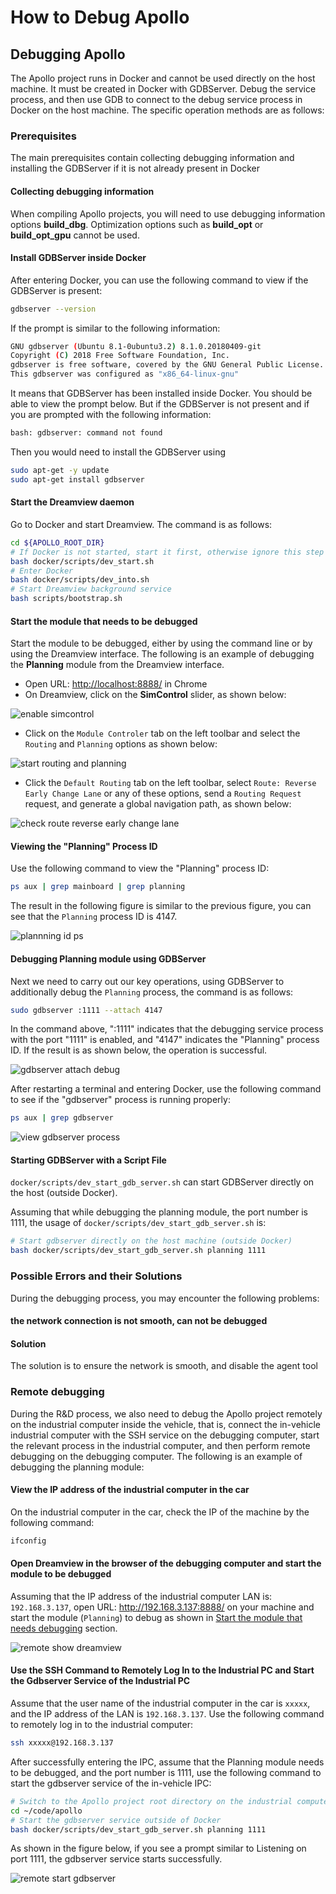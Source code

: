 # How to Debug Apollo

## Debugging Apollo

The Apollo project runs in Docker and cannot be used directly on the host
machine. It must be created in Docker with GDBServer. Debug the service process,
and then use GDB to connect to the debug service process in Docker on the host
machine. The specific operation methods are as follows:

### Prerequisites

The main prerequisites contain collecting debugging information and installing
the GDBServer if it is not already present in Docker

#### Collecting debugging information

When compiling Apollo projects, you will need to use debugging information
options **build_dbg**. Optimization options such as **build_opt** or
**build_opt_gpu** cannot be used.

#### Install GDBServer inside Docker

After entering Docker, you can use the following command to view if the
GDBServer is present:

```bash
gdbserver --version
```

If the prompt is similar to the following information:

```bash
GNU gdbserver (Ubuntu 8.1-0ubuntu3.2) 8.1.0.20180409-git
Copyright (C) 2018 Free Software Foundation, Inc.
gdbserver is free software, covered by the GNU General Public License.
This gdbserver was configured as "x86_64-linux-gnu"
```

It means that GDBServer has been installed inside Docker. You should be able to
view the prompt below. But if the GDBServer is not present and if you are
prompted with the following information:

```bash
bash: gdbserver: command not found
```

Then you would need to install the GDBServer using

```bash
sudo apt-get -y update
sudo apt-get install gdbserver
```

#### Start the Dreamview daemon

Go to Docker and start Dreamview. The command is as follows:

```bash
cd ${APOLLO_ROOT_DIR}
# If Docker is not started, start it first, otherwise ignore this step
bash docker/scripts/dev_start.sh
# Enter Docker
bash docker/scripts/dev_into.sh
# Start Dreamview background service
bash scripts/bootstrap.sh
```

#### Start the module that needs to be debugged

Start the module to be debugged, either by using the command line or by using
the Dreamview interface. The following is an example of debugging the
**Planning** module from the Dreamview interface.

- Open URL: <http://localhost:8888/> in Chrome
- On Dreamview, click on the **SimControl** slider, as shown below:

![enable simcontrol](images/build_debug/enable_simcontrol.png)

- Click on the `Module Controler` tab on the left toolbar and select the
  `Routing` and `Planning` options as shown below:

![start routing and planning](images/build_debug/start_routing_and_planning.png)

- Click the `Default Routing` tab on the left toolbar, select
  `Route: Reverse Early Change Lane` or any of these options, send a
  `Routing Request` request, and generate a global navigation path, as shown
  below:

![check route reverse early change lane](images/build_debug/check_route_reverse_early_change_lane.png)

#### Viewing the "Planning" Process ID

Use the following command to view the "Planning" process ID:

```bash
ps aux | grep mainboard | grep planning
```

The result in the following figure is similar to the previous figure, you can
see that the `Planning` process ID is 4147.

![plannning id ps](images/build_debug/planning_id_ps.png)

#### Debugging Planning module using GDBServer

Next we need to carry out our key operations, using GDBServer to additionally
debug the `Planning` process, the command is as follows:

```bash
sudo gdbserver :1111 --attach 4147
```

In the command above, ":1111" indicates that the debugging service process with
the port "1111" is enabled, and "4147" indicates the "Planning" process ID. If
the result is as shown below, the operation is successful.

![gdbserver attach debug](images/build_debug/gdbserver_attach_debug.png)

After restarting a terminal and entering Docker, use the following command to
see if the "gdbserver" process is running properly:

```bash
ps aux | grep gdbserver
```

![view gdbserver process](images/build_debug/view_gdbserver_process.png)

#### Starting GDBServer with a Script File

`docker/scripts/dev_start_gdb_server.sh` can start GDBServer directly on the
host (outside Docker).

Assuming that while debugging the planning module, the port number is 1111, the
usage of `docker/scripts/dev_start_gdb_server.sh` is:

```bash
# Start gdbserver directly on the host machine (outside Docker)
bash docker/scripts/dev_start_gdb_server.sh planning 1111
```

### Possible Errors and their Solutions

During the debugging process, you may encounter the following problems:

#### the network connection is not smooth, can not be debugged

#### Solution

The solution is to ensure the network is smooth, and disable the agent tool

### Remote debugging

During the R&D process, we also need to debug the Apollo project remotely on the
industrial computer inside the vehicle, that is, connect the in-vehicle
industrial computer with the SSH service on the debugging computer, start the
relevant process in the industrial computer, and then perform remote debugging
on the debugging computer. The following is an example of debugging the planning
module:

#### View the IP address of the industrial computer in the car

On the industrial computer in the car, check the IP of the machine by the
following command:

```bash
ifconfig
```

#### Open Dreamview in the browser of the debugging computer and start the module to be debugged

Assuming that the IP address of the industrial computer LAN is: `192.168.3.137`,
open URL: <http://192.168.3.137:8888/> on your machine and start the module (`Planning`) to debug as
shown in [Start the module that needs debugging](#Start-the-module-that-needs-to-be-debugged)
section.

![remote show dreamview](images/build_debug/remote_show_dreamview.png)

#### Use the SSH Command to Remotely Log In to the Industrial PC and Start the Gdbserver Service of the Industrial PC

Assume that the user name of the industrial computer in the car is `xxxxx`, and
the IP address of the LAN is `192.168.3.137`. Use the following command to
remotely log in to the industrial computer:

```bash
ssh xxxxx@192.168.3.137
```

After successfully entering the IPC, assume that the Planning module needs to be
debugged, and the port number is 1111, use the following command to start the
gdbserver service of the in-vehicle IPC:

```bash
# Switch to the Apollo project root directory on the industrial computer
cd ~/code/apollo
# Start the gdbserver service outside of Docker
bash docker/scripts/dev_start_gdb_server.sh planning 1111
```

As shown in the figure below, if you see a prompt similar to Listening on port
1111, the gdbserver service starts successfully.

![remote start gdbserver](images/build_debug/remote_start_gdbserver.png)
